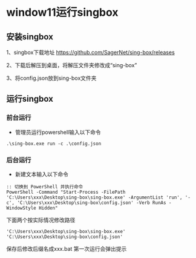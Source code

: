 # window11运行singbox

## 安装singbox
1、singbox下载地址
https://github.com/SagerNet/sing-box/releases

2、下载后解压到桌面，将解压文件夹修改成“sing-box”

3、将config.json放到sing-box文件夹

## 运行singbox
### 前台运行
- 管理员运行powershell输入以下命令
```
.\sing-box.exe run -c .\config.json
```
### 后台运行
- 新建文本输入以下命令
```
:: 切换到 PowerShell 并执行命令
PowerShell -Command "Start-Process -FilePath 'C:\Users\xxx\Desktop\sing-box\sing-box.exe' -ArgumentList 'run', '-c', 'C:\Users\xxx\Desktop\sing-box\config.json' -Verb RunAs -WindowStyle Hidden"
```
下面两个按实际情况修改路径
```
'C:\Users\xxx\Desktop\sing-box\sing-box.exe'
'C:\Users\xxx\Desktop\sing-box\config.json'
```
保存后修改后缀名成xxx.bat
第一次运行会弹出提示
